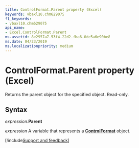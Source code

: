 ```yaml
---
title: ControlFormat.Parent property (Excel)
keywords: vbaxl10.chm629075
f1_keywords:
- vbaxl10.chm629075
api_name:
- Excel.ControlFormat.Parent
ms.assetid: 8e2957a7-53f4-22d2-fba6-0de5a6e90be8
ms.date: 04/23/2019
ms.localizationpriority: medium
---
```



# ControlFormat.Parent property (Excel)

Returns the parent object for the specified object. Read-only.


## Syntax

_expression_.**Parent**

_expression_ A variable that represents a **[ControlFormat](Excel.ControlFormat.md)** object.



[!include[Support and feedback](~/includes/feedback-boilerplate.md)]